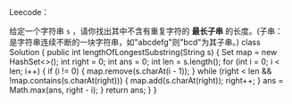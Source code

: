 Leecode：

给定一个字符串 `s` ，请你找出其中不含有重复字符的 **最长子串** 的长度。(子串：是字符串连续不断的一块字符串，如"abcdefg"则"bcd"为其子串。)
class Solution {
    public int lengthOfLongestSubstring(String s) {
        Set<Character> map = new HashSet<>();
        int right = 0;
        int ans = 0;
        int len = s.length();
        for (int i = 0; i < len; i++) {
            if (i != 0) {
                map.remove(s.charAt(i - 1));
            }
            while (right < len && !map.contains(s.charAt(right))) {
                map.add(s.charAt(right));
                right++;
            }
            ans = Math.max(ans, right - i);
        }
        return ans;
    }
}
